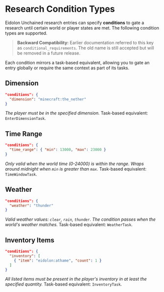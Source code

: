 # Research Condition Types

Eidolon Unchained research entries can specify **conditions** to gate a research until certain world or player states are met. The following condition types are supported.

> **Backward Compatibility:** Earlier documentation referred to this key as `conditional_requirements`. The old name is still accepted but will be removed in a future release.

Each condition mirrors a task-based equivalent, allowing you to gate an entry globally or require the same context as part of its tasks.

## Dimension
```json
"conditions": {
  "dimension": "minecraft:the_nether"
}
```
*The player must be in the specified dimension.* Task-based equivalent: `EnterDimensionTask`.

## Time Range
```json
"conditions": {
  "time_range": { "min": 13000, "max": 23000 }
}
```
*Only valid when the world time (0-24000) is within the range. Wraps around midnight when `min` is greater than `max`.* Task-based equivalent: `TimeWindowTask`.

## Weather
```json
"conditions": {
  "weather": "thunder"
}
```
*Valid weather values: `clear`, `rain`, `thunder`. The condition passes when the world's weather matches.* Task-based equivalent: `WeatherTask`.

## Inventory Items
```json
"conditions": {
  "inventory": [
    { "item": "eidolon:athame", "count": 1 }
  ]
}
```
*All listed items must be present in the player's inventory in at least the specified quantity.* Task-based equivalent: `InventoryTask`.
